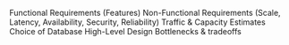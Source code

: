 Functional Requirements (Features)
Non-Functional Requirements (Scale, Latency, Availability, Security, Reliability)
Traffic & Capacity Estimates
Choice of Database
High-Level Design
Bottlenecks & tradeoffs
